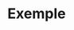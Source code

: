 ---
title: Exemple
permalink: /diagrammes-de-deploiement/#exemple
nav_order: 7
parent: Diagrammes de déploiement
---